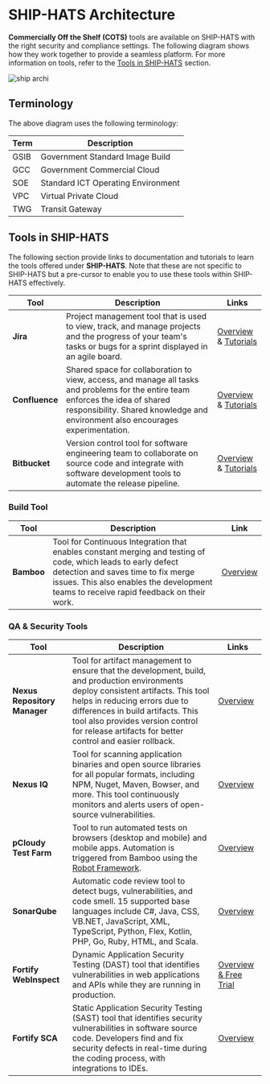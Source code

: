 # SHIP-HATS Architecture

**Commercially Off the Shelf (COTS)** tools are available on SHIP-HATS with the right security and compliance settings. The following diagram shows how they work together to provide a seamless platform. For more information on tools, refer to the [Tools in SHIP-HATS](#tools-in-ship-hats) section.

![ship archi](ship-archi.png)

## Terminology
The above diagram uses the following terminology:

| **Term** | **Description** |
| --- | --- |
| GSIB | Government Standard Image Build|
| GCC | Government Commercial Cloud |
| SOE | Standard ICT Operating Environment|
| VPC | Virtual Private Cloud|
| TWG | Transit Gateway|

## Tools in SHIP-HATS
 
The following section provide links to documentation and tutorials to learn the tools offered under **SHIP-HATS**. Note that these are not specific to SHIP-HATS but a pre-cursor to enable you to use these tools within SHIP-HATS effectively.  


| **Tool** | **Description** | **Links** |
| --- | --- | --- |
| **Jira** | Project management tool that is used to view, track, and manage projects and the progress of your team's tasks or bugs for a sprint displayed in an agile board. | [Overview](https://www.atlassian.com/software/jira/guides/getting-started/overview) & [Tutorials](https://www.atlassian.com/software/jira/guides/getting-started/basics#step-2-pick-a-template) | 
| **Confluence** | Shared space for collaboration to view, access, and manage all tasks and problems for the entire team enforces the idea of shared responsibility. Shared knowledge and environment also encourages experimentation. | [Overview](https://www.atlassian.com/software/confluence/guides/get-started/confluence-overview#hosting-options) & [Tutorials](https://www.atlassian.com/software/confluence/guides/get-started/set-up) | 
| **Bitbucket** | Version control tool for software engineering team to collaborate on source code and integrate with software development tools to automate the release pipeline. | [Overview](https://www.atlassian.com/software/bitbucket/guides/getting-started/overview) & [Tutorials](https://www.atlassian.com/software/bitbucket/guides/basics/bitbucket-interface#your-work) |

### Build Tool

| **Tool** | **Description** | **Link** |
| --- | --- | --- |  
| **Bamboo** | Tool for Continuous Integration that enables constant merging and testing of code, which leads to early defect detection and saves time to fix merge issues. This also enables the development teams to receive rapid feedback on their work. |  [Overview](https://www.atlassian.com/software/bamboo) |

### QA & Security Tools

| **Tool** | **Description** | **Links** |
| --- | --- | --- |
| **Nexus Repository Manager** | Tool for artifact management to ensure that the development, build, and production environments deploy consistent artifacts. This tool helps in reducing errors due to differences in build artifacts. This tool also provides version control for release artifacts for better control and easier rollback. | [Overview](https://www.sonatype.com/product-nexus-repository) |  
| **Nexus IQ** | Tool for scanning application binaries and open source libraries for all popular formats, including NPM, Nuget, Maven, Bowser, and more. This tool continuously monitors and alerts users of open-source vulnerabilities. | [Overview](https://www.sonatype.com/nexus-iq-server) |  
| **pCloudy Test Farm** | Tool to run automated tests on browsers (desktop and mobile) and mobile apps. Automation is triggered from Bamboo using the [Robot Framework](https://robotframework.org/). | [Overview](https://www.pcloudy.com/) |
| **SonarQube** | Automatic code review tool to detect bugs, vulnerabilities, and code smell. 15 supported base languages include C#, Java, CSS, VB.NET, JavaScript, XML, TypeScript, Python, Flex, Kotlin, PHP, Go, Ruby, HTML, and Scala. | [Overview](https://docs.sonarqube.org/latest/) |
| **Fortify WebInspect** | Dynamic Application Security Testing (DAST) tool that identifies vulnerabilities in web applications and APIs while they are running in production. | [Overview & Free Trial](https://www.microfocus.com/en-us/products/webinspect-dynamic-analysis-dast/overview) |  |
**Fortify SCA** | Static Application Security Testing (SAST) tool that identifies security vulnerabilities in software source code. Developers find and fix security defects in real-time during the coding process, with integrations to IDEs. | [Overview](https://www.microfocus.com/en-us/products/static-code-analysis-sast/overview) |  